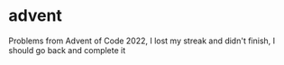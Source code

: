 # advent
Problems from Advent of Code 2022, I lost my streak and didn't finish, I should go back and complete it
